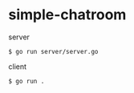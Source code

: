 # simple-chatroom

server
```shell
$ go run server/server.go
```


client
```shell
$ go run .
```


